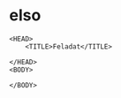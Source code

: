 # elso
<HTML>
<!DOCTYPE HTML PUBLIC "-//W3C//DTD HTML 4.01//EN"
"http://www.w3.org/TR/html4/loose.dtd">

	<HEAD>
		<TITLE>Feladat</TITLE>
	
	</HEAD>
	<BODY>

	</BODY>
</HTML>
